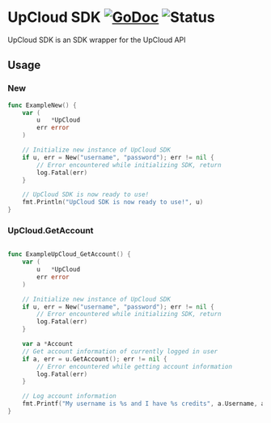 # UpCloud SDK [![GoDoc](https://godoc.org/github.com/hatchify/upcloud-sdk?status.svg)](https://godoc.org/github.com/hatchify/upcloud-sdk) ![Status](https://img.shields.io/badge/status-beta-yellow.svg)

UpCloud SDK is an SDK wrapper for the UpCloud API

## Usage 
### New
```go
func ExampleNew() {
	var (
		u   *UpCloud
		err error
	)

	// Initialize new instance of UpCloud SDK
	if u, err = New("username", "password"); err != nil {
		// Error encountered while initializing SDK, return
		log.Fatal(err)
	}

	// UpCloud SDK is now ready to use!
	fmt.Println("UpCloud SDK is now ready to use!", u)
}
```

### UpCloud.GetAccount
```go

func ExampleUpCloud_GetAccount() {
	var (
		u   *UpCloud
		err error
	)

	// Initialize new instance of UpCloud SDK
	if u, err = New("username", "password"); err != nil {
		// Error encountered while initializing SDK, return
		log.Fatal(err)
	}

	var a *Account
	// Get account information of currently logged in user
	if a, err = u.GetAccount(); err != nil {
		// Error encountered while getting account information
		log.Fatal(err)
	}

	// Log account information
	fmt.Printf("My username is %s and I have %s credits", a.Username, a.Credits)
}
```